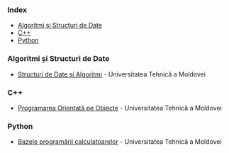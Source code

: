 ### Index

* [Algoritmi și Structuri de Date](#algoritmi--structuri-date)
* [C++](#cpp)
* [Python](#python)


### Algoritmi și Structuri de Date

* [Structuri de Date și Algoritmi](https://lectii.utm.md/courses/structuri-de-date-si-algoritmi/) - Universitatea Tehnică a Moldovei


### <a id="cpp"></a>C++

* [Programarea Orientată pe Obiecte](https://lectii.utm.md/courses/programarea-orientata-pe-obiecte/) - Universitatea Tehnică a Moldovei


### Python

* [Bazele programării calculatoarelor](https://lectii.utm.md/courses/bazele-programarii-calculatoarelor/) - Universitatea Tehnică a Moldovei

